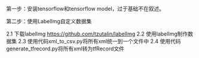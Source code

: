 第一步：安装tensorflow和tensorflow model，过于基础不在叙述。

第二步：使用LabelImg自定义数据集

2.1 下载labelImg https://github.com/tzutalin/labelImg
2.2 使用labelImg制作数据集
2.3 使用代码xml_to_csv.py将所有xml统一到一个文件中
2.4 使用代码generate_tfrecord.py将所有xml转为tfRecord文件
